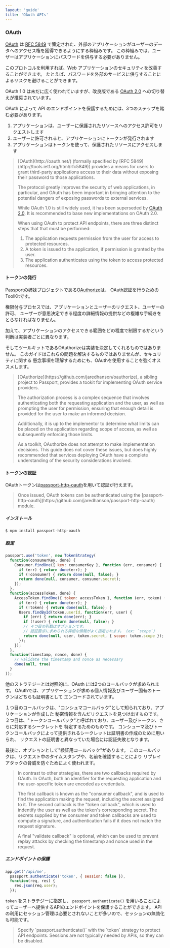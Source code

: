 ```yaml
---
layout: 'guide'
title: 'OAuth APIs'
---
```


### OAuth

[OAuth](http://oauth.net/) は [RFC 5849](http://tools.ietf.org/html/rfc5849) で策定された、外部のアプリケーションがユーザーのデータへのアクセス権を獲得できるようにする枠組みです。
この枠組みでは、ユーザーはアプリケーションにパスワードを供与する必要がありません。

このプロトコルを利用すれば、Web アプリケーションのセキュリティを改善することができます。
たとえば、パスワードを外部のサービスに供与することによるリスクを避けることができます。

OAuth 1.0 は未だに広く使われていますが、改良版である [OAuth 2.0](/www.passportjs.org/guide/oauth2-api/) への切り替えが推奨されています。

OAuth によって API のエンドポイントを保護するためには、3つのステップを踏む必要があります。

  1. アプリケーションは、ユーザーに保護されたリソースへのアクセス許可をリクエストします
  2. ユーザーに許可されると、アプリケーションにトークンが発行されます
  3. アプリケーションはトークンを使って、保護されたリソースにアクセスします

<blockquote class="original">
[OAuth](http://oauth.net/) (formally specified by [RFC 5849](http://tools.ietf.org/html/rfc5849))
provides a means for users to grant third-party applications access to their
data without exposing their password to those applications.

The protocol greatly improves the security of web applications, in particular,
and OAuth has been important in bringing attention to the potential dangers of
exposing passwords to external services.

While OAuth 1.0 is still widely used, it has been superseded by [OAuth 2.0](/guide/oauth2-api/).
It is recommended to base new implementations on OAuth 2.0.

When using OAuth to protect API endpoints, there are three distinct steps that
that must be performed:

  1. The application requests permission from the user for access to protected
     resources.
  2. A token is issued to the application, if permission is granted by the user.
  3. The application authenticates using the token to access protected
     resources.
</blockquote>

#### トークンの発行

Passportの姉妹プロジェクトである[OAuthorize](https://github.com/jaredhanson/oauthorize)は、
OAuth認証を行うためのToolKitです。

権限付与プロセスでは、アプリケーションとユーザーのリクエスト、ユーザーの許可、
ユーザーが意思決定できる程度の詳細情報の提供などの複雑な手続きをとらなければなりません。

加えて、アプリケーションのアクセスできる範囲をどの程度で制限するかという判断は実装者ごとに異なります。

そしてツールキットであるOAuthorizeは実装を決定してくれるものではありません。
このガイドはこれらの問題を解決するものではありませんが、セキュリティに関する
懸念事項を理解するためにも、OAuthを使用することを強くオススメします。

<blockquote class="original">
[OAuthorize](https://github.com/jaredhanson/oauthorize), a sibling project to
Passport, provides a tookit for implementing OAuth service providers.

The authorization process is a complex sequence that involves authenticating
both the requesting application and the user, as well as prompting the user for
permission, ensuring that enough detail is provided for the user to make an
informed decision.

Additionally, it is up to the implementor to determine what limits can be placed
on the application regarding scope of access, as well as subsequently enforcing
those limits.

As a toolkit, OAuthorize does not attempt to make implementation decisions.
This guide does not cover these issues, but does highly recommended that
services deploying OAuth have a complete understanding of the security
considerations involved.
</blockquote>

#### トークンの認証

OAuthトークンは[passport-http-oauth](https://github.com/jaredhanson/passport-http-oauth)を用いて認証が行えます。

<blockquote class="original">
Once issued, OAuth tokens can be authenticated using the [passport-http-oauth](https://github.com/jaredhanson/passport-http-oauth)
module.
</blockquote>

##### インストール

```bash
$ npm install passport-http-oauth
```

##### 設定

```javascript
passport.use('token', new TokenStrategy(
  function(consumerKey, done) {
    Consumer.findOne({ key: consumerKey }, function (err, consumer) {
      if (err) { return done(err); }
      if (!consumer) { return done(null, false); }
      return done(null, consumer, consumer.secret);
    });
  },
  function(accessToken, done) {
    AccessToken.findOne({ token: accessToken }, function (err, token) {
      if (err) { return done(err); }
      if (!token) { return done(null, false); }
      Users.findById(token.userId, function(err, user) {
        if (err) { return done(err); }
        if (!user) { return done(null, false); }
        // ４つ目の引数はオプションです。  
        // 認証要求に求められる詳細な情報がよく指定されます。 (ex: `scope`)
        return done(null, user, token.secret, { scope: token.scope });
      });
    });
  },
  function(timestamp, nonce, done) {
    // validate the timestamp and nonce as necessary
    done(null, true)
  }
));
```

他のストラテジーとは対照的に、OAuth には2つのコールバックが求められます。
OAuthでは、アプリケーションが求める個人情報及びユーザー固有のトークンはどちらも証明書として
エンコードされています。

１つ目のコールバックは、"コンシュマコールバック"として知られており、アプリケーションが作成した
秘密情報を含んだリクエストを見つけ出すものです。
２つ目は、"トークンコールバック"と呼ばれており、ユーザー及びトークン、さらに対応するシークレットを
特定するためのものです。
コンシューマ及びトークンコールバックによって提供されるシークレットは証明書の作成のために用いられ、
リクエストの証明書と異なっていた場合には認証失敗となります。

最後に、オプションとして"検証用コールバック"があります。
このコールバックは、リクエスト中のタイムスタンプや、名前を確認することにより
リプレイアタックの脅威を防ぐためによく使われます。

<blockquote class="original">
In contrast to other strategies, there are two callbacks required by OAuth.  In
OAuth, both an identifier for the requesting application and the user-specific
token are encoded as credentials.

The first callback is known as the "consumer callback", and is used to find the
application making the request, including the secret assigned to it.  The second
callback is the "token callback", which is used to indentify the user as well as
the token's corresponding secret.  The secrets supplied by the consumer and
token callbacks are used to compute a signature, and authentication fails if it
does not match the request signature.

A final "validate callback" is optional, which can be used to prevent replay
attacks by checking the timestamp and nonce used in the request.
</blockquote>

##### エンドポイントの保護

```javascript
app.get('/api/me', 
  passport.authenticate('token', { session: false }),
  function(req, res) {
    res.json(req.user);
  });
```

`token` をストラテジーに指定し、 `passport.authenticate()` を用いることによってユーザーへ提供するAPIのエンドポイントを保護することができます。
APIの利用にセッション管理は必要とされないことが多いので、セッションの無効化も可能です。

<blockquote class="original">
Specify `passport.authenticate()` with the `token` strategy to protect API
endpoints.  Sessions are not typically needed by APIs, so they can be disabled.
</blockquote>
